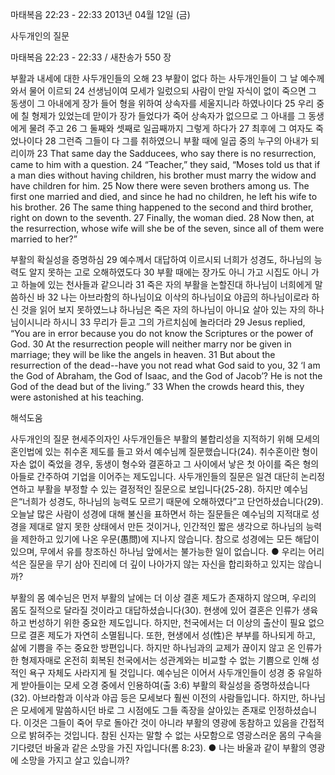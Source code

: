 마태복음 22:23 - 22:33 
2013년 04월 12일 (금)

사두개인의 질문



마태복음 22:23 - 22:33 / 새찬송가 550 장


부활과 내세에 대한 사두개인들의 오해
23 부활이 없다 하는 사두개인들이 그 날 예수께 와서 물어 이르되 24 선생님이여 모세가 일렀으되 사람이 만일 자식이 없이 죽으면 그 동생이 그 아내에게 장가 들어 형을 위하여 상속자를 세울지니라 하였나이다 25 우리 중에 칠 형제가 있었는데 맏이가 장가 들었다가 죽어 상속자가 없으므로 그 아내를 그 동생에게 물려 주고 26 그 둘째와 셋째로 일곱째까지 그렇게 하다가 27 최후에 그 여자도 죽었나이다 28 그런즉 그들이 다 그를 취하였으니 부활 때에 일곱 중의 누구의 아내가 되리이까
23 That same day the Sadducees, who say there is no resurrection, came to him with a question. 24 “Teacher,” they said, “Moses told us that if a man dies without having children, his brother must marry the widow and have children for him. 25 Now there were seven brothers among us. The first one married and died, and since he had no children, he left his wife to his brother. 26 The same thing happened to the second and third brother, right on down to the seventh. 27 Finally, the woman died. 28 Now then, at the resurrection, whose wife will she be of the seven, since all of them were married to her?”

부활의 확실성을 증명하심
29 예수께서 대답하여 이르시되 너희가 성경도, 하나님의 능력도 알지 못하는 고로 오해하였도다 30 부활 때에는 장가도 아니 가고 시집도 아니 가고 하늘에 있는 천사들과 같으니라 31 죽은 자의 부활을 논할진대 하나님이 너희에게 말씀하신 바 32 나는 아브라함의 하나님이요 이삭의 하나님이요 야곱의 하나님이로라 하신 것을 읽어 보지 못하였느냐 하나님은 죽은 자의 하나님이 아니요 살아 있는 자의 하나님이시니라 하시니 33 무리가 듣고 그의 가르치심에 놀라더라
29 Jesus replied, “You are in error because you do not know the Scriptures or the power of God. 30 At the resurrection people will neither marry nor be given in marriage; they will be like the angels in heaven. 31 But about the resurrection of the dead--have you not read what God said to you, 32 ‘I am the God of Abraham, the God of Isaac, and the God of Jacob’? He is not the God of the dead but of the living.” 33 When the crowds heard this, they were astonished at his teaching.

해석도움





사두개인의 질문
현세주의자인 사두개인들은 부활의 불합리성을 지적하기 위해 모세의 혼인법에 있는 취수혼 제도를 들고 와서 예수님께 질문했습니다(24). 취수혼이란 형이 자손 없이 죽었을 경우, 동생이 형수와 결혼하고 그 사이에서 낳은 첫 아이를 죽은 형의 아들로 간주하여 기업을 이어주는 제도입니다. 사두개인들의 질문은 일견 대단히 논리정연하고 부활을 부정할 수 있는 결정적인 질문으로 보입니다(25-28). 하지만 예수님은“너희가 성경도, 하나님의 능력도 모르기 때문에 오해하였다”고 단언하셨습니다(29). 오늘날 많은 사람이 성경에 대해 불신을 표하면서 하는 질문들은 예수님의 지적대로 성경을 제대로 알지 못한 상태에서 만든 것이거나, 인간적인 짧은 생각으로 하나님의 능력을 제한하고 있기에 나온 우문(愚問)에 지나지 않습니다. 참으로 성경에는 모든 해답이 있으며, 무에서 유를 창조하신 하나님 앞에서는 불가능한 일이 없습니다.
● 우리는 어리석은 질문을 무기 삼아 진리에 더 깊이 나아가지 않는 자신을 합리화하고 있지는 않습니까?

부활의 몸
예수님은 먼저 부활의 날에는 더 이상 결혼 제도가 존재하지 않으며, 우리의 몸도 질적으로 달라질 것이라고 대답하셨습니다(30). 현생에 있어 결혼은 인류가 생육하고 번성하기 위한 중요한 제도입니다. 하지만, 천국에서는 더 이상의 출산이 필요 없으므로 결혼 제도가 자연히 소멸됩니다. 또한, 현생에서 성(性)은 부부를 하나되게 하고, 삶에 기쁨을 주는 중요한 방편입니다. 하지만 하나님과의 교제가 끊이지 않고 온 인류가 한 형제자매로 온전히 회복된 천국에서는 성관계와는 비교할 수 없는 기쁨으로 인해 성적인 욕구 자체도 사라지게 될 것입니다. 예수님은 이어서 사두개인들이 성경 중 유일하게 받아들이는 모세 오경 중에서 인용하여(출 3:6) 부활의 확실성을 증명하셨습니다(32). 아브라함과 이삭과 야곱 등은 모세보다 훨씬 이전의 사람들입니다. 하지만, 하나님은 모세에게 말씀하시던 바로 그 시점에도 그들 족장을 살아있는 존재로 인정하셨습니다. 이것은 그들이 죽어 무로 돌아간 것이 아니라 부활의 영광에 동참하고 있음을 간접적으로 밝혀주는 것입니다. 참된 신자는 말할 수 없는 사모함으로 영광스러운 몸의 구속을 기다렸던 바울과 같은 소망을 가진 자입니다(롬 8:23).
● 나는 바울과 같이 부활의 영광에 소망을 가지고 살고 있습니까?